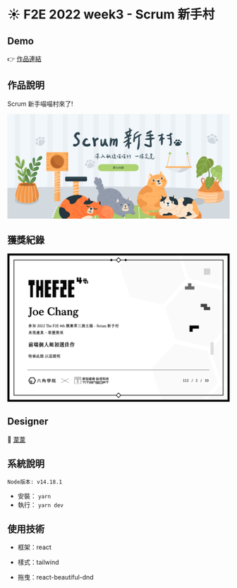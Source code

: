 # ☀ F2E 2022 week3 - Scrum 新手村

## Demo

👉 [作品連結](https://f2e-2022-scrum.vercel.app/)

## 作品說明

Scrum 新手喵喵村來了!

![image](./public/catCover.PNG)

## 獲獎紀錄

![image](./public/2022TheF2E-W3-Joe%20Chang.png)

## Designer

👏 [葦葦](https://2022.thef2e.com/users/12061549261446707204)

## 系統說明

`Node版本: v14.18.1`

- 安裝： `yarn`
- 執行： `yarn dev`

## 使用技術

- 框架：react

- 樣式：tailwind

- 拖曳：react-beautiful-dnd
